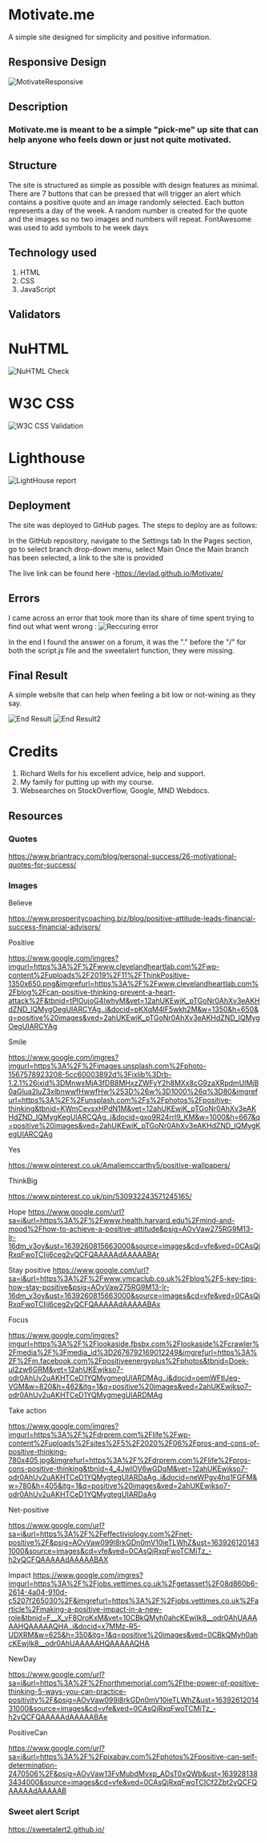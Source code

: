 # Motivate.me #

A simple site designed for simplicity and positive information.

## Responsive Design ##

![MotivateResponsive](https://user-images.githubusercontent.com/88729876/145673031-340fa231-b612-4257-b402-266dcc439be5.jpeg)


## Description ##

### Motivate.me is meant to be a simple "pick-me" up site that can help anyone who feels down or just not quite motivated.

## Structure ##

The site is structured as simple as possible with design features as minimal. 
There are 7 buttons that can be pressed that will trigger an alert which contains a positive quote and an image randomly selected.
Each button represents a day of the week.
A random number is created for the quote and the images so no two images and numbers will repeat.
FontAwesome was used to add symbols to he week days

## Technology used ##

1. HTML
2. CSS
3. JavaScript

## Validators ##



# NuHTML #
![NuHTML Check](https://user-images.githubusercontent.com/88729876/145673034-fabe8d25-f197-41a8-ac3d-3c0a1ceca992.jpg)



# W3C CSS #

![W3C CSS Validation](https://user-images.githubusercontent.com/88729876/145673172-9eaaff0c-607a-468a-9b4e-e4214b95a147.jpg)


# Lighthouse #
![LightHouse report](https://user-images.githubusercontent.com/88729876/145673212-fa279df5-ac73-43e6-8510-ad9f4c657123.jpg)



## Deployment ##

The site was deployed to GitHub pages. The steps to deploy are as follows:

In the GitHub repository, navigate to the Settings tab In the Pages section, go to select branch drop-down menu, select Main Once the Main branch has been selected, a link to the site is provided

The live link can be found here -https://levlad.github.io/Motivate/

## Errors ##

 I came across an error that took more than its share of time spent trying to find out what went wrong :
![Reccuring error](https://user-images.githubusercontent.com/88729876/145673243-9ae8a8fe-bb07-405b-8a5c-e331ee01428b.jpg)

In the end I found the answer on a forum, it was the "." before the "/" for both the script.js file and the sweetalert function, they were missing.

## Final Result ##

A simple website that can help when feeling a bit low or not-wining as they say.

![End Result](https://user-images.githubusercontent.com/88729876/145673315-73adff21-982f-4bf8-b5c2-445c752f46ce.jpg)
![End Result2](https://user-images.githubusercontent.com/88729876/145673319-f0d44f1f-8751-4fa2-be88-e5215dfa57bd.jpg)


# Credits #

1. Richard Wells for his excellent advice, help and support.
2. My family for putting up with my course.
3. Websearches on StockOverflow, Google, MND Webdocs.

## Resources ##


### Quotes ###


https://www.briantracy.com/blog/personal-success/26-motivational-quotes-for-success/


### Images ###


Believe 

https://www.prosperitycoaching.biz/blog/positive-attitude-leads-financial-success-financial-advisors/

Positive 

https://www.google.com/imgres?imgurl=https%3A%2F%2Fwww.clevelandheartlab.com%2Fwp-content%2Fuploads%2F2019%2F11%2FThinkPositive-1350x650.png&imgrefurl=https%3A%2F%2Fwww.clevelandheartlab.com%2Fblog%2Fcan-positive-thinking-prevent-a-heart-attack%2F&tbnid=tPlOujoG4IwhyM&vet=12ahUKEwiK_pTGoNr0AhXv3eAKHdZND_IQMygOegUIARCYAg..i&docid=pKXqM4lF5wkh2M&w=1350&h=650&q=positive%20images&ved=2ahUKEwiK_pTGoNr0AhXv3eAKHdZND_IQMygOegUIARCYAg


Smile 

https://www.google.com/imgres?imgurl=https%3A%2F%2Fimages.unsplash.com%2Fphoto-1567578923208-5cc60003892d%3Fixlib%3Drb-1.2.1%26ixid%3DMnwxMjA3fDB8MHxzZWFyY2h8MXx8cG9zaXRpdmUlMjB0aGlua2luZ3xlbnwwfHwwfHw%253D%26w%3D1000%26q%3D80&imgrefurl=https%3A%2F%2Funsplash.com%2Fs%2Fphotos%2Fpositive-thinking&tbnid=KWmCevsxHPdN1M&vet=12ahUKEwiK_pTGoNr0AhXv3eAKHdZND_IQMygKegUIARCQAg..i&docid=gxo9R24rrl9_KM&w=1000&h=667&q=positive%20images&ved=2ahUKEwiK_pTGoNr0AhXv3eAKHdZND_IQMygKegUIARCQAg

Yes 

https://www.pinterest.co.uk/Amaliemccarthy5/positive-wallpapers/

ThinkBig

https://www.pinterest.co.uk/pin/530932243571245165/


Hope 
https://www.google.com/url?sa=i&url=https%3A%2F%2Fwww.health.harvard.edu%2Fmind-and-mood%2Fhow-to-achieve-a-positive-attitude&psig=AOvVaw275RG9M13-Ir-16dm_v3oy&ust=1639260815663000&source=images&cd=vfe&ved=0CAsQjRxqFwoTCIij6ceg2vQCFQAAAAAdAAAAABAr


Stay positive
https://www.google.com/url?sa=i&url=https%3A%2F%2Fwww.ymcaclub.co.uk%2Fblog%2F5-key-tips-how-stay-positive&psig=AOvVaw275RG9M13-Ir-16dm_v3oy&ust=1639260815663000&source=images&cd=vfe&ved=0CAsQjRxqFwoTCIij6ceg2vQCFQAAAAAdAAAAABAx


Focus

https://www.google.com/imgres?imgurl=https%3A%2F%2Flookaside.fbsbx.com%2Flookaside%2Fcrawler%2Fmedia%2F%3Fmedia_id%3D2676792169012249&imgrefurl=https%3A%2F%2Fm.facebook.com%2Fpositiveenergyplus%2Fphotos&tbnid=Doek-uI2zw6GRM&vet=12ahUKEwjkso7-odr0AhUv2uAKHTCeD1YQMygmegUIARDMAg..i&docid=oemWFtlJeq-VGM&w=820&h=462&itg=1&q=positive%20images&ved=2ahUKEwjkso7-odr0AhUv2uAKHTCeD1YQMygmegUIARDMAg


Take action

https://www.google.com/imgres?imgurl=https%3A%2F%2Fdrprem.com%2Flife%2Fwp-content%2Fuploads%2Fsites%2F5%2F2020%2F06%2Fpros-and-cons-of-positive-thinking-780x405.jpg&imgrefurl=https%3A%2F%2Fdrprem.com%2Flife%2Fpros-cons-positive-thinking&tbnid=4_4JwIOV6wGDqM&vet=12ahUKEwjkso7-odr0AhUv2uAKHTCeD1YQMygtegUIARDaAg..i&docid=neWPgv4hq1FGFM&w=780&h=405&itg=1&q=positive%20images&ved=2ahUKEwjkso7-odr0AhUv2uAKHTCeD1YQMygtegUIARDaAg




Net-positive

https://www.google.com/url?sa=i&url=https%3A%2F%2Feffectiviology.com%2Fnet-positive%2F&psig=AOvVaw099l8rkGDn0mV10ieTLWhZ&ust=1639261201431000&source=images&cd=vfe&ved=0CAsQjRxqFwoTCMiTz_-h2vQCFQAAAAAdAAAAABAX

Impact 
https://www.google.com/imgres?imgurl=https%3A%2F%2Fjobs.vettimes.co.uk%2Fgetasset%2F08d860b6-2614-4a04-910d-c5207f265030%2F&imgrefurl=https%3A%2F%2Fjobs.vettimes.co.uk%2Farticle%2Fmaking-a-positive-impact-in-a-new-role&tbnid=F__X_vF8OroKxM&vet=10CBkQMyh0ahcKEwjIk8__odr0AhUAAAAAHQAAAAAQHA..i&docid=x7MMz-R5-UDXRM&w=625&h=350&itg=1&q=positive%20images&ved=0CBkQMyh0ahcKEwjIk8__odr0AhUAAAAAHQAAAAAQHA


NewDay

https://www.google.com/url?sa=i&url=https%3A%2F%2Fnorthmemorial.com%2Fthe-power-of-positive-thinking-5-ways-you-can-practice-positivity%2F&psig=AOvVaw099l8rkGDn0mV10ieTLWhZ&ust=1639261201431000&source=images&cd=vfe&ved=0CAsQjRxqFwoTCMiTz_-h2vQCFQAAAAAdAAAAABAe


PositiveCan

https://www.google.com/url?sa=i&url=https%3A%2F%2Fpixabay.com%2Fphotos%2Fpositive-can-self-determination-2470506%2F&psig=AOvVaw13FvMubdMvxp_ADsT0xQWb&ust=1639281383434000&source=images&cd=vfe&ved=0CAsQjRxqFwoTCICf2Zbt2vQCFQAAAAAdAAAAAB





### Sweet alert Script ###

https://sweetalert2.github.io/


